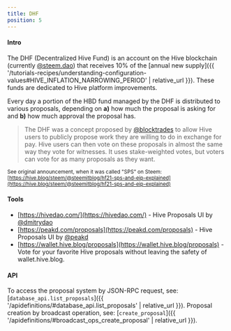 ```yaml
---
title: DHF
position: 5
---
```


#### Intro

The DHF (Decentralized Hive Fund) is an account on the Hive blockchain (currently [@steem.dao](https://hiveblocks.com/@steem.dao)) that receives 10% of the [annual new supply]({{ '/tutorials-recipes/understanding-configuration-values#HIVE_INFLATION_NARROWING_PERIOD' | relative_url }}).  These funds are dedicated to Hive platform improvements.

Every day a portion of the HBD fund managed by the DHF is distributed to various proposals, depending on **a)** how much the proposal is asking for and **b)** how much approval the proposal has.

> The DHF was a concept proposed by [@blocktrades](https://hiveblocks.com/@blocktrades) to allow Hive users to publicly propose work they are willing to do in exchange for pay. Hive users can then vote on these proposals in almost the same way they vote for witnesses.  It uses stake-weighted votes, but voters can vote for as many proposals as they want.

<sup>See original announcement, when it was called "SPS" on Steem: [https://hive.blog/steem/@steemitblog/hf21-sps-and-eip-explained](https://hive.blog/steem/@steemitblog/hf21-sps-and-eip-explained)</sup>

#### Tools

* [https://hivedao.com/](https://hivedao.com/) - Hive Proposals UI by [@dmitrydao](https://hive.blog/@dmitrydao)
* [https://peakd.com/proposals](https://peakd.com/proposals) - Hive Proposals UI by [@peakd](https://peakd.com/@peakd)
* [https://wallet.hive.blog/proposals](https://wallet.hive.blog/proposals) - Vote for your favorite Hive proposals without leaving the safety of wallet.hive.blog.
<!-- * [https://joticajulian.github.io/steemexplorer/#/proposals](https://joticajulian.github.io/steemexplorer/#/proposals) - Check who voted what. -->
<!-- * [https://steemit.com/@proposalalert](https://steemit.com/@proposalalert) - Follow this account to be notified of new proposals. -->

#### API

To access the proposal system by JSON-RPC request, see: [`database_api.list_proposals`]({{ '/apidefinitions/#database_api.list_proposals' | relative_url }}).  Proposal creation by broadcast operation, see: [`create_proposal`]({{ '/apidefinitions/#broadcast_ops_create_proposal' | relative_url }}).
